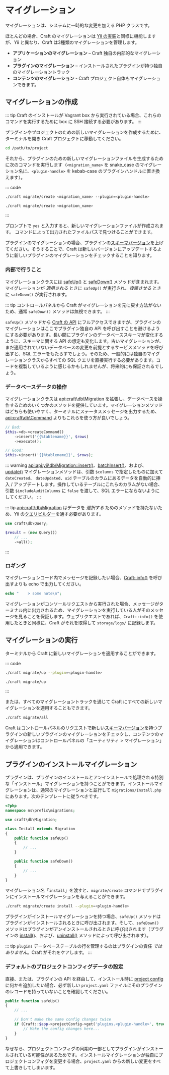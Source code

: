 # マイグレーション

マイグレーションは、システムに一時的な変更を加える PHP クラスです。

ほとんどの場合、Craft のマイグレーションは [Yii の実装](https://www.yiiframework.com/doc/guide/2.0/en/db-migrations)と同様に機能しますが、Yii と異なり、Craft は3種類のマイグレーションを管理します。

- **アプリケーションのマイグレーション** – Craft 独自の内部的なマイグレーション
- **プラグインのマイグレーション** – インストールされたプラグインが持つ独自のマイグレーショントラック
- **コンテンツのマイグレーション** - Craft プロジェクト自体もマイグレーションできます。

## マイグレーションの作成

::: tip Craft のインストールが Vagrant box から実行されている場合、これらのコマンドを実行するために box に SSH 接続する必要があります。 :::

プラグインやプロジェクトのための新しいマイグレーションを作成するために、ターミナルを開き Craft プロジェクトに移動してください。

```bash
cd /path/to/project
```

それから、プラグインのための新しいマイグレーションファイルを生成するために次のコマンドを実行します（`<migration_name>` を snake_case のマイグレーション名に、`<plugin-handle>` を kebab-case のプラグインハンドルに置き換えます）。

::: code

```bash Plugin Migration
./craft migrate/create <migration_name> --plugin=<plugin-handle>
```

```bash Content Migration
./craft migrate/create <migration_name>
```

:::

プロンプトで `yes` と入力すると、新しいマイグレーションファイルが作成されます。 コマンドによって出力されたファイルパスで見つけることができます。

プラグインのマイグレーションの場合、プラグインの[スキーマバージョン](api:craft\base\PluginTrait::$schemaVersion)を上げてください。そうすることで、Craft は新しいバージョンにアップデートするように新しいプラグインのマイグレーションをチェックすることを知ります。

### 内部で行うこと

マイグレーションクラスには [safeUp()](api:yii\db\Migration::safeUp()) と [safeDown()](api:yii\db\Migration::safeDown()) メソッドが含まれます。マイグレーションが _適用される_ ときに `safeUp()` が実行され、_復帰させる_ ときに `safeDown()` が実行されます。

::: tip コントロールパネルから Craft がマイグレーションを元に戻す方法がないため、通常 `safeDown()` メソッドは無視できます。 :::

`safeUp()` メソッドから [Craft の API](https://docs.craftcms.com/api/v3/) にフルアクセスできますが、プラグインのマイグレーションはここでプラグイン独自の API を呼び出すことを避けるようにする必要があります。長い間にプラグインのデータベーススキーマが変化するように、スキーマに関する API の想定も変化します。古いマイグレーションが、まだ適用されていないデータベースの変更を前提とするサービスメソッドを呼び出すと、SQL エラーをもたらすでしょう。そのため、一般的には独自のマイグレーションクラスからすべての SQL クエリを直接実行する必要があります。コードを複製しているように感じるかもしれませんが、将来的にも保証されるでしょう。

### データベースデータの操作

マイグレーションクラスは <api:craft\db\Migration> を拡張し、データベースを操作するためのいくつかのメソッドを提供しています。マイグレーションメソッドはどちらも使いやすく、ターミナルにステータスメッセージを出力するため、<api:craft\db\Command> よりもこれらを使う方が良いでしょう。

```php
// Bad:
$this->db->createCommand()
    ->insert('{{%tablename}}', $rows)
    ->execute();

// Good:
$this->insert('{{%tablename}}', $rows);
```

::: warning
<api:api:yii\db\Migration::insert()>、<a href="api:craft\db\Migration::batchInsert()">batchInsert()</a>、および、<a href="api:yii\db\Migration::update()">update()</a> マイグレーションメソッドは、引数 `$columns` で指定したものに加えて `dateCreated`、 `dateUpdated`、`uid` テーブルのカラムにあるデータを自動的に挿入 / アップデートします。操作しているテーブルにこれらのカラムがない場合、引数 `$includeAuditColumns` に `false` を渡して、SQL エラーにならないようにしてください。 :::

::: tip
<api:craft\db\Migration> はデータを <em x-id="4">選択する</em> ためのメソッドを持たないため、Yii の<a href="https://www.yiiframework.com/doc/guide/2.0/en/db-query-builder">クエリビルダー</a>を通す必要があります。

```php
use craft\db\Query;

$result = (new Query())
    // ...
    ->all();
```
:::

### ロギング

マイグレーションコード内でメッセージを記録したい場合、[Craft::info()](api:yii\BaseYii::info()) を呼び出すよりも echo で出力してください。

```php
echo "    > some note\n";
```

マイグレーションがコンソールリクエストから実行された場合、メッセージがターミナル内に出力されるため、マイグレーションを実行している人がそのメッセージを見ることを保証します。ウェブリクエストであれば、`Craft::info()` を使用したときと同様に、Craft がそれを取得して `storage/logs/` に記録します。

## マイグレーションの実行

ターミナルから Craft に新しいマイグレーションを適用することができます。

::: code

```bash Plugin Migration
./craft migrate/up --plugin=<plugin-handle>
```

```bash Content Migration
./craft migrate/up
```

:::

または、すべてのマイグレーショントラックを通じて Craft にすべての新しいマイグレーションを適用することもできます。

```bash
./craft migrate/all
```

Craft はコントロールパネルのリクエストで新しい[スキーマバージョン](api:craft\base\PluginTrait::$schemaVersion)を持つプラグインの新しいプラグインのマイグレーションをチェックし、コンテンツのマイグレーションはコントロールパネルの「ユーティリティ > マイグレーション」から適用できます。

## プラグインのインストールマイグレーション

プラグインは、プラグインのインストールとアンインストールで処理される特別な「インストール」マイグレーションを持つことができます。インストールマイグレーションは、通常のマイグレーションと並行して `migrations/Install.php` にあります。次のテンプレートに従うべきです。

```php
<?php
namespace ns\prefix\migrations;

use craft\db\Migration;

class Install extends Migration
{
    public function safeUp()
    {
        // ...
    }

    public function safeDown()
    {
        // ...
    }
}
```

マイグレーション名「`install`」を渡すと、`migrate/create` コマンドでプラグインにインストールマイグレーションを与えることができます。

```bash
./craft migrate/create install --plugin=<plugin-handle>
```

プラグインがインストールマイグレーションを持つ場合、`safeUp()` メソッドはプラグインがインストールされるときに呼び出されます。そして、`safeDown()` メソッドはプラグインがアンインストールされるときに呼び出されます（プラグインの [install()](api:craft\base\Plugin::install())、および、[uninstall()](api:craft\base\Plugin::uninstall()) メソッドによって呼び出されます）。

::: tip `plugins` データベーステーブルの行を管理するのはプラグインの責任 *ではありません*。Craft がそれをケアします。 :::

### デフォルトのプロジェクトコンフィグデータの設定

直接、または、プラグインの API を経由して、インストール時に [project config](project-config.md) に何かを追加したい場合、必ず新しい `project.yaml` ファイルにそのプラグインのレコードを持っていないことを確認してください。

```php
public function safeUp()
{
    // ...

    // Don't make the same config changes twice
    if (Craft::$app->projectConfig->get('plugins.<plugin-handle>', true) === null) {
        // Make the config changes here...
    }
}
```

なぜなら、プロジェクトコンフィグの同期の一部としてプラグインがインストールされている可能性があるためです。インストールマイグレーションが独自にプロジェクトコンフィグを変更する場合、`project.yaml` からの新しい変更をすべて上書きしてしまいます。
